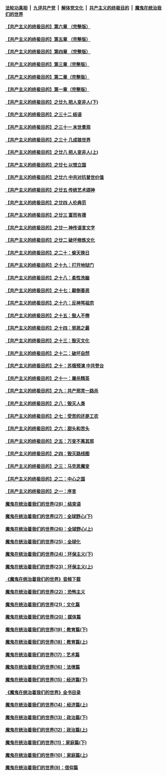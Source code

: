 ####  [法轮功真相](../../../../basic/blob/master/README.md?t=04031031) &nbsp;|&nbsp; [九评共产党](../../../../9ping.md/blob/master/README.md?t=04031031) &nbsp;|&nbsp; [解体党文化](../../../../jtdwh.md/blob/master/README.md?t=04031031)  &nbsp;|&nbsp; [共产主义的终极目的](../../../../gczydzjmd.md/blob/master/README.md?t=04031031) &nbsp;|&nbsp; [魔鬼在统治我们的世界](../../../../mgztzwmdsj.md/blob/master/README.md?t=04031031) 

#### [【共产主义的终极目的】第六章 （完整版）](../pages/nsc422/n11428913.md?t=04031031) 

#### [【共产主义的终极目的】第五章 （完整版）](../pages/nsc422/n11428912.md?t=04031031) 

#### [【共产主义的终极目的】第四章 （完整版）](../pages/nsc422/n11428907.md?t=04031031) 

#### [【共产主义的终极目的】第三章（完整版）](../pages/nsc422/n11428848.md?t=04031031) 

#### [【共产主义的终极目的】第二章（完整版）](../pages/nsc422/n11428831.md?t=04031031) 

#### [【共产主义的终极目的】第一章（完整版）](../pages/nsc422/n11417651.md?t=04031031) 

#### [【共产主义的终极目的】之廿九 把人变非人(下)](../pages/nsc422/n11344140.md?t=04031031) 

#### [【共产主义的终极目的】之三十二 结语](../pages/nsc422/n11360535.md?t=04031031) 

#### [【共产主义的终极目的】之三十一 末世景观](../pages/nsc422/n11351129.md?t=04031031) 

#### [【共产主义的终极目的】之三十 几成狼世界](../pages/nsc422/n11348280.md?t=04031031) 

#### [【共产主义的终极目的】之廿八 把人变非人(上)](../pages/nsc422/n11340492.md?t=04031031) 

#### [【共产主义的终极目的】之廿七 以恨立国](../pages/nsc422/n11336944.md?t=04031031) 

#### [【共产主义的终极目的】之廿六 中共对抗普世价值](../pages/nsc422/n11324785.md?t=04031031) 

#### [【共产主义的终极目的】之廿五 传统艺术颂神](../pages/nsc422/n11296396.md?t=04031031) 

#### [【共产主义的终极目的】之廿四 人伦典范](../pages/nsc422/n11296397.md?t=04031031) 

#### [【共产主义的终极目的】之廿三 富而有德](../pages/nsc422/n11283598.md?t=04031031) 

#### [【共产主义的终极目的】之廿一 神传语言文字](../pages/nsc422/n11263265.md?t=04031031) 

#### [【共产主义的终极目的】之廿二 破坏修炼文化](../pages/nsc422/n11245728.md?t=04031031) 

#### [【共产主义的终极目的】之二十：偷天换日](../pages/nsc422/n11238846.md?t=04031031) 

#### [【共产主义的终极目的】之十九：打开地狱门](../pages/nsc422/n11206376.md?t=04031031) 

#### [【共产主义的终极目的】之十八：柔性洗脑](../pages/nsc422/n11199994.md?t=04031031) 

#### [【共产主义的终极目的】之十七：颠倒善恶](../pages/nsc422/n11179782.md?t=04031031) 

#### [【共产主义的终极目的】之十六：反神骂祖宗](../pages/nsc422/n11166798.md?t=04031031) 

#### [【共产主义的终极目的】之十五：毁人不倦](../pages/nsc422/n11166792.md?t=04031031) 

#### [【共产主义的终极目的】之十四：邪恶之最](../pages/nsc422/n11150249.md?t=04031031) 

#### [【共产主义的终极目的】之十三：毁灭文化](../pages/nsc422/n11135227.md?t=04031031) 

#### [【共产主义的终极目的】之十二：破坏自然](../pages/nsc422/n11135214.md?t=04031031) 

#### [【共产主义的终极目的】之十：苏俄预演 中共登台](../pages/nsc422/n11118424.md?t=04031031) 

#### [【共产主义的终极目的】之十一：屠杀精英](../pages/nsc422/n11118442.md?t=04031031) 

#### [【共产主义的终极目的】之九：共产邪灵一路杀](../pages/nsc422/n11114139.md?t=04031031) 

#### [【共产主义的终极目的】之八：毁灭人类](../pages/nsc422/n11108503.md?t=04031031) 

#### [【共产主义的终极目的】之七：受苦的还是工农](../pages/nsc422/n11101809.md?t=04031031) 

#### [【共产主义的终极目的】之六：甜头和苦头](../pages/nsc422/n11096971.md?t=04031031) 

#### [【共产主义的终极目的】之五：万变不离其邪](../pages/nsc422/n11091285.md?t=04031031) 

#### [【共产主义的终极目的】之四：毁灭路线图](../pages/nsc422/n11086284.md?t=04031031) 

#### [【共产主义的终极目的】之三：马克思魔变](../pages/nsc422/n11061941.md?t=04031031) 

#### [【共产主义的终极目的】之二：中心之国](../pages/nsc422/n11047728.md?t=04031031) 

#### [【共产主义的终极目的】之一：序言](../pages/nsc422/n11086077.md?t=04031031) 

#### [魔鬼在统治着我们的世界(28)：结束语](../pages/nsc422/n10936246.md?t=04031031) 

#### [魔鬼在统治着我们的世界(27)：全球野心(下)](../pages/nsc422/n10928319.md?t=04031031) 

#### [魔鬼在统治着我们的世界(26)：全球野心(上)](../pages/nsc422/n10900318.md?t=04031031) 

#### [魔鬼在统治着我们的世界(25)：全球化](../pages/nsc422/n10788205.md?t=04031031) 

#### [魔鬼在统治着我们的世界(24)：环保主义(下)](../pages/nsc422/n10695307.md?t=04031031) 

#### [魔鬼在统治着我们的世界(23)：环保主义(上)](../pages/nsc422/n10688613.md?t=04031031) 

#### [《魔鬼在统治着我们的世界》音频下载](../pages/nsc422/n10635553.md?t=04031031) 

#### [魔鬼在统治着我们的世界(22)：恐怖主义](../pages/nsc422/n10614727.md?t=04031031) 

#### [魔鬼在统治着我们的世界(21)：文化篇](../pages/nsc422/n10597706.md?t=04031031) 

#### [魔鬼在统治着我们的世界(20)：媒体篇](../pages/nsc422/n10586579.md?t=04031031) 

#### [魔鬼在统治着我们的世界(19)：教育篇(下)](../pages/nsc422/n10564808.md?t=04031031) 

#### [魔鬼在统治着我们的世界(18)：教育篇(上)](../pages/nsc422/n10526970.md?t=04031031) 

#### [魔鬼在统治着我们的世界(17)：艺术篇](../pages/nsc422/n10499093.md?t=04031031) 

#### [魔鬼在统治着我们的世界(16)：法律篇](../pages/nsc422/n10485969.md?t=04031031) 

#### [魔鬼在统治着我们的世界(15)：经济篇(下)](../pages/nsc422/n10469975.md?t=04031031) 

#### [《魔鬼在统治着我们的世界》全书目录](../pages/nsc422/n10464261.md?t=04031031) 

#### [魔鬼在统治着我们的世界(14)：经济篇(上)](../pages/nsc422/n10457370.md?t=04031031) 

#### [魔鬼在统治着我们的世界(13)：政治篇(下)](../pages/nsc422/n10448270.md?t=04031031) 

#### [魔鬼在统治着我们的世界(12)：政治篇(上)](../pages/nsc422/n10444576.md?t=04031031) 

#### [魔鬼在统治着我们的世界(11)：家庭篇(下)](../pages/nsc422/n10440961.md?t=04031031) 

#### [魔鬼在统治着我们的世界(10)：家庭篇(上)](../pages/nsc422/n10435448.md?t=04031031) 

#### [魔鬼在统治着我们的世界(9)：信仰篇](../pages/nsc422/n10432159.md?t=04031031) 

